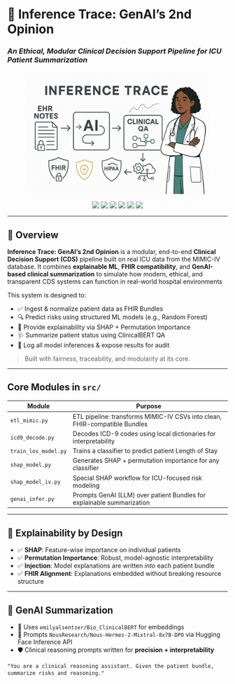 # 🏥 Inference Trace: GenAI’s 2nd Opinion

### *An Ethical, Modular Clinical Decision Support Pipeline for ICU Patient Summarization*

<p align="center">
  <img src="assets/header_inferencetrace.png" alt="MIMIC-CDS Logo" width="420"/>
</p>

<p align="center">
  <img src="https://img.shields.io/badge/MIMIC--IV-v3.1-lightgrey" />
  <img src="https://img.shields.io/badge/FHIR-compliant-success" />
  <img src="https://img.shields.io/badge/Explainability-SHAP_%26_Permutation-blueviolet" />
  <img src="https://img.shields.io/badge/GenAI-HuggingFace_%26_ClinicalBERT-yellowgreen" />
  <img src="https://img.shields.io/badge/Python-3.10-blue" />
  <img src="https://img.shields.io/badge/License-MIT-green.svg" />
</p>

---

## 📌 Overview

**Inference Trace: GenAI’s 2nd Opinion** is a modular, end-to-end **Clinical Decision Support (CDS)** pipeline built on real ICU data from the MIMIC-IV database. It combines **explainable ML**, **FHIR compatibility**, and **GenAI-based clinical summarization** to simulate how modern, ethical, and transparent CDS systems can function in real-world hospital environments

This system is designed to:
- ✅ Ingest & normalize patient data as FHIR Bundles
- 🔍 Predict risks using structured ML models (e.g., Random Forest)
- 🧠 Provide explainability via SHAP + Permutation Importance
- 🩺 Summarize patient status using ClinicalBERT QA
- 📜 Log all model inferences & expose results for audit

> Built with fairness, traceability, and modularity at its core.

---

## Core Modules in `src/`

| Module | Purpose |
|--------|---------|
| `etl_mimic.py` | ETL pipeline: transforms MIMIC-IV CSVs into clean, FHIR-compatible Bundles |
| `icd9_decode.py` | Decodes ICD-9 codes using local dictionaries for interpretability |
| `train_los_model.py` | Trains a classifier to predict patient Length of Stay |
| `shap_model.py` | Generates SHAP + permutation importance for any classifier |
| `shap_model_iv.py` | Special SHAP workflow for ICU-focused risk modeling |
| `genai_infer.py` | Prompts GenAI (LLM) over patient Bundles for explainable summarization |

---

## 🧠 Explainability by Design

- ✅ **SHAP**: Feature-wise importance on individual patients
- ✅ **Permutation Importance**: Robust, model-agnostic interpretability
- ✅ **Injection**: Model explanations are written *into* each patient bundle
- ✅ **FHIR Alignment**: Explanations embedded without breaking resource structure

---

## 🤖 GenAI Summarization

- 🧬 Uses `emilyalsentzer/Bio_ClinicalBERT` for embeddings
- 💬 Prompts `NousResearch/Nous-Hermes-2-Mixtral-8x7B-DPO` via Hugging Face Inference API
- 🛡️ Clinical reasoning prompts written for **precision + interpretability**

```text
"You are a clinical reasoning assistant. Given the patient bundle, summarize risks and reasoning."
